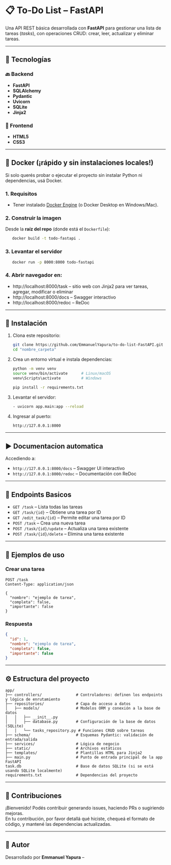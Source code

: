 # 📋 To‑Do List – FastAPI

Una API REST básica desarrollada con **FastAPI** para gestionar una lista de tareas (*tasks*), con operaciones CRUD: crear, leer, actualizar y eliminar tareas.

---

## 🧱 Tecnologías

### 🔙 Backend
- **FastAPI** 
- **SQLAlchemy** 
- **Pydantic** 
- **Uvicorn** 
- **SQLite** 
- **Jinja2**  

### 🎨 Frontend
- **HTML5** 
- **CSS3** 

---

## 🐳 Docker (¡rápido y sin instalaciones locales!)

Si solo querés probar o ejecutar el proyecto sin instalar Python ni dependencias, usá Docker.

### 1. Requisitos
- Tener instalado [Docker Engine](https://docs.docker.com/engine/install/) (o Docker Desktop en Windows/Mac).

### 2. Construir la imagen
Desde la **raíz del repo** (donde está el `Dockerfile`):

   ```bash
      docker build -t todo-fastapi .
   ```

### 3. Levantar el servidor
   ```bash
      docker run -p 8000:8000 todo-fastapi
   ```

### 4. Abrir navegador en: 

   - http://localhost:8000/task – sitio web con Jinja2 para ver tareas, agregar, modificar o eliminar
   - http://localhost:8000/docs – Swagger interactivo
   - http://localhost:8000/redoc – ReDoc

---

## 🚀 Instalación

1. Clona este repositorio:

   ```bash
   git clone https://github.com/EmmanuelYapura/to-do-list-FastAPI.git "nombre_carpeta"
   cd "nombre_carpeta"
   ```

2. Crea un entorno virtual e instala dependencias:

   ```bash
   python -m venv venv
   source venv/bin/activate      # Linux/macOS
   venv\Scripts\activate         # Windows

   pip install -r requirements.txt
   ```

3. Levantar el servidor:

   ```bash
   - uvicorn app.main:app --reload
   ```

4. Ingresar al puerto:

   ```bash
   http://127.0.0.1:8000
   ```

---

## ▶️ Documentacion automatica

Accediendo a:

- `http://127.0.0.1:8000/docs` – Swagger UI interactivo  
- `http://127.0.0.1:8000/redoc` – Documentación con ReDoc

---

## 📡 Endpoints Basicos

- `GET /task` – Lista todas las tareas  
- `GET /task/{id}` – Obtiene una tarea por ID  
- `GET /edit_task/{id}` – Permite editar una tarea por ID
- `POST /task` – Crea una nueva tarea  
- `POST /task/{id}/update` – Actualiza una tarea existente  
- `POST /task/{id}/delete` – Elimina una tarea existente

---

## 🧪 Ejemplos de uso

### Crear una tarea

```http
POST /task
Content-Type: application/json

{
  "nombre": "ejemplo de tarea",
  "completa": false,
  "importante": false
}
```

### Respuesta

```json
{
  "id": 1,
  "nombre": "ejemplo de tarea",
  "completa": false,
  "importante": false
}
```

---

## ⚙️ Estructura del proyecto

```
app/
├── controllers/               # Controladores: definen los endpoints y lógica de enrutamiento
├── repositories/              # Capa de acceso a datos
│   ├── models/                # Modelos ORM y conexión a la base de datos
│   │   ├── __init__.py
│   │   ├── database.py        # Configuración de la base de datos (SQLite)
│   │   └── tasks_repository.py # Funciones CRUD sobre tareas
├── schema/                    # Esquemas Pydantic: validación de entrada/salida
├── services/                  # Lógica de negocio 
├── static/                    # Archivos estáticos 
├── templates/                 # Plantillas HTML para Jinja2
├── main.py                    # Punto de entrada principal de la app FastAPI
task.db                        # Base de datos SQLite (si se está usando SQLite localmente)
requirements.txt               # Dependencias del proyecto
```

---

## 🤝 Contribuciones

¡Bienvenido! Podés contribuir generando issues, haciendo PRs o sugiriendo mejoras.  
En tu contribución, por favor detallá qué hiciste, chequeá el formato de código, y mantené las dependencias actualizadas.

---

## 👤 Autor

Desarrollado por **Emmanuel Yapura** –
